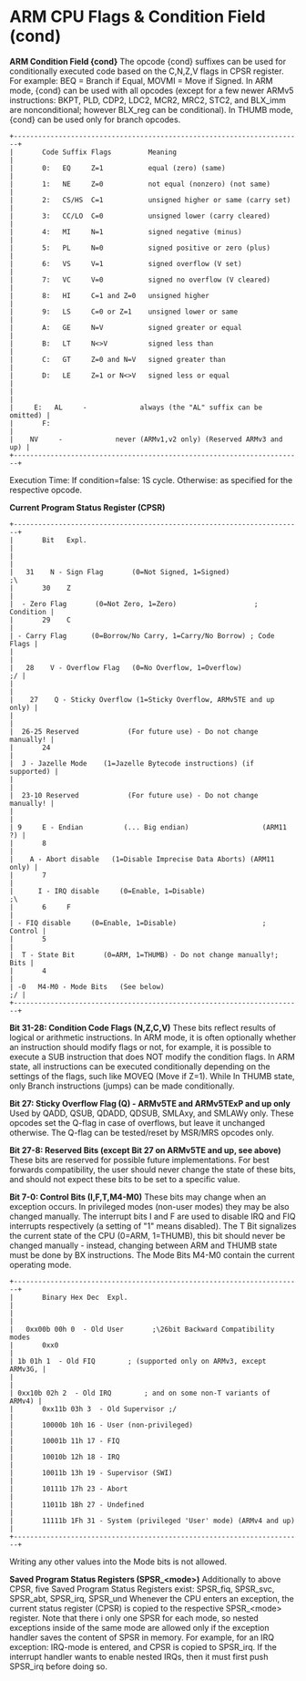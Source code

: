 # ARM CPU Flags & Condition Field (cond)


**ARM Condition Field {cond}**
The opcode {cond} suffixes can be used for conditionally executed code
based on the C,N,Z,V flags in CPSR register. For example: BEQ = Branch
if Equal, MOVMI = Move if Signed.
In ARM mode, {cond} can be used with all opcodes (except for a few newer
ARMv5 instructions: BKPT, PLD, CDP2, LDC2, MCR2, MRC2, STC2, and BLX_imm
are nonconditional; however BLX_reg can be conditional).
In THUMB mode, {cond} can be used only for branch opcodes.

```
+-----------------------------------------------------------------------+
|       Code Suffix Flags         Meaning                               |
|       0:   EQ     Z=1           equal (zero) (same)                   |
|       1:   NE     Z=0           not equal (nonzero) (not same)        |
|       2:   CS/HS  C=1           unsigned higher or same (carry set)   |
|       3:   CC/LO  C=0           unsigned lower (carry cleared)        |
|       4:   MI     N=1           signed negative (minus)               |
|       5:   PL     N=0           signed positive or zero (plus)        |
|       6:   VS     V=1           signed overflow (V set)               |
|       7:   VC     V=0           signed no overflow (V cleared)        |
|       8:   HI     C=1 and Z=0   unsigned higher                       |
|       9:   LS     C=0 or Z=1    unsigned lower or same                |
|       A:   GE     N=V           signed greater or equal               |
|       B:   LT     N<>V          signed less than                      |
|       C:   GT     Z=0 and N=V   signed greater than                   |
|       D:   LE     Z=1 or N<>V   signed less or equal                  |
|                                                                       |
|     E:   AL     -             always (the "AL" suffix can be omitted) |
|       F:                                                              |
|    NV     -             never (ARMv1,v2 only) (Reserved ARMv3 and up) |
+-----------------------------------------------------------------------+
```

Execution Time: If condition=false: 1S cycle. Otherwise: as specified
for the respective opcode.

**Current Program Status Register (CPSR)**

```
+-----------------------------------------------------------------------+
|       Bit   Expl.                                                     |
|                                                                       |
|   31    N - Sign Flag       (0=Not Signed, 1=Signed)               ;\ 
|       30    Z                                                         |
|  - Zero Flag       (0=Not Zero, 1=Zero)                   ; Condition |
|       29    C                                                         |
| - Carry Flag      (0=Borrow/No Carry, 1=Carry/No Borrow) ; Code Flags |
|                                                                       |
|   28    V - Overflow Flag   (0=No Overflow, 1=Overflow)            ;/ |
|                                                                       |
|    27    Q - Sticky Overflow (1=Sticky Overflow, ARMv5TE and up only) |
|                                                                       |
|  26-25 Reserved            (For future use) - Do not change manually! |
|       24                                                              |
|  J - Jazelle Mode    (1=Jazelle Bytecode instructions) (if supported) |
|                                                                       |
|  23-10 Reserved            (For future use) - Do not change manually! |
|                                                                       |
| 9     E - Endian          (... Big endian)                  (ARM11 ?) |
|       8                                                               |
|    A - Abort disable   (1=Disable Imprecise Data Aborts) (ARM11 only) |
|       7                                                               |
|      I - IRQ disable     (0=Enable, 1=Disable)                     ;\ 
|       6     F                                                         |
| - FIQ disable     (0=Enable, 1=Disable)                     ; Control |
|       5                                                               |
|  T - State Bit       (0=ARM, 1=THUMB) - Do not change manually!; Bits |
|       4                                                               |
| -0   M4-M0 - Mode Bits   (See below)                               ;/ |
+-----------------------------------------------------------------------+
```


**Bit 31-28: Condition Code Flags (N,Z,C,V)**
These bits reflect results of logical or arithmetic instructions. In ARM
mode, it is often optionally whether an instruction should modify flags
or not, for example, it is possible to execute a SUB instruction that
does NOT modify the condition flags.
In ARM state, all instructions can be executed conditionally depending
on the settings of the flags, such like MOVEQ (Move if Z=1). While In
THUMB state, only Branch instructions (jumps) can be made
conditionally.

**Bit 27: Sticky Overflow Flag (Q) - ARMv5TE and ARMv5TExP and up
only**
Used by QADD, QSUB, QDADD, QDSUB, SMLAxy, and SMLAWy only. These opcodes
set the Q-flag in case of overflows, but leave it unchanged otherwise.
The Q-flag can be tested/reset by MSR/MRS opcodes only.

**Bit 27-8: Reserved Bits (except Bit 27 on ARMv5TE and up, see
above)**
These bits are reserved for possible future implementations. For best
forwards compatibility, the user should never change the state of these
bits, and should not expect these bits to be set to a specific value.

**Bit 7-0: Control Bits (I,F,T,M4-M0)**
These bits may change when an exception occurs. In privileged modes
(non-user modes) they may be also changed manually.
The interrupt bits I and F are used to disable IRQ and FIQ interrupts
respectively (a setting of \"1\" means disabled).
The T Bit signalizes the current state of the CPU (0=ARM, 1=THUMB), this
bit should never be changed manually - instead, changing between ARM and
THUMB state must be done by BX instructions.
The Mode Bits M4-M0 contain the current operating mode.

```
+-----------------------------------------------------------------------+
|       Binary Hex Dec  Expl.                                           |
|                                                                       |
|   0xx00b 00h 0  - Old User       ;\26bit Backward Compatibility modes 
|       0xx0                                                            |
| 1b 01h 1  - Old FIQ        ; (supported only on ARMv3, except ARMv3G, |
|                                                                       |
| 0xx10b 02h 2  - Old IRQ        ; and on some non-T variants of ARMv4) |
|       0xx11b 03h 3  - Old Supervisor ;/                               |
|       10000b 10h 16 - User (non-privileged)                           |
|       10001b 11h 17 - FIQ                                             |
|       10010b 12h 18 - IRQ                                             |
|       10011b 13h 19 - Supervisor (SWI)                                |
|       10111b 17h 23 - Abort                                           |
|       11011b 1Bh 27 - Undefined                                       |
|       11111b 1Fh 31 - System (privileged 'User' mode) (ARMv4 and up)  |
+-----------------------------------------------------------------------+
```

Writing any other values into the Mode bits is not allowed.

**Saved Program Status Registers (SPSR\_\<mode\>)**
Additionally to above CPSR, five Saved Program Status Registers exist:
SPSR_fiq, SPSR_svc, SPSR_abt, SPSR_irq, SPSR_und
Whenever the CPU enters an exception, the current status register (CPSR)
is copied to the respective SPSR\_\<mode\> register. Note that there i
only one SPSR for each mode, so nested exceptions inside of the same
mode are allowed only if the exception handler saves the content of SPSR
in memory.
For example, for an IRQ exception: IRQ-mode is entered, and CPSR is
copied to SPSR_irq. If the interrupt handler wants to enable nested
IRQs, then it must first push SPSR_irq before doing so.



